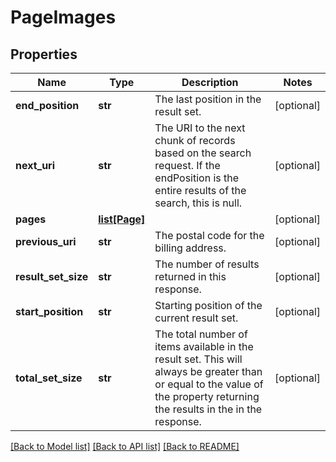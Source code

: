 # PageImages

## Properties
Name | Type | Description | Notes
------------ | ------------- | ------------- | -------------
**end_position** | **str** | The last position in the result set.  | [optional] 
**next_uri** | **str** | The URI to the next chunk of records based on the search request. If the endPosition is the entire results of the search, this is null.  | [optional] 
**pages** | [**list[Page]**](Page.md) |  | [optional] 
**previous_uri** | **str** | The postal code for the billing address. | [optional] 
**result_set_size** | **str** | The number of results returned in this response.  | [optional] 
**start_position** | **str** | Starting position of the current result set. | [optional] 
**total_set_size** | **str** | The total number of items available in the result set. This will always be greater than or equal to the value of the property returning the results in the in the response. | [optional] 

[[Back to Model list]](../README.md#documentation-for-models) [[Back to API list]](../README.md#documentation-for-api-endpoints) [[Back to README]](../README.md)



